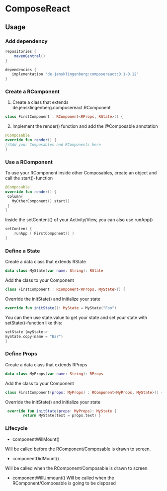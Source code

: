 # ComposeReact

## Usage

### Add dependency

```groovy
repositories {
    mavenCentral()
}

dependencies {
   implementation "de.jensklingenberg:composereact:0.1-0.12"
}
```

### Create a RComponent

1) Create a class that extends de.jensklingenberg.composereact.RComponent

```kotlin
class FirstComponent : RComponent<RProps, RState>() {
```

2) Implement the render() function and add the @Composable annotation

```kotlin
@Composable
override fun render() {
//Add your Composables and RComponents here
}
```

### Use a RComponent
To use your RComponent inside other Composables, create an object and call the start()-function

```kotlin
@Composable
override fun render() {
 Column{
   MyOtherComponent().start()
 }
}
```

Inside the setContent{} of your Activity/View, you can also use runApp()

```kotlin
setContent {
    runApp ( FirstComponent() )
}
```

### Define a State
Create a data class that extends RState

```kotlin
data class MyState(var name: String): RState
```

Add the class to your Component

```kotlin
class FirstComponent : RComponent<RProps, MyState>() {
```

Override the initState() and initialize your state 
```kotlin
override fun initState(): MyState = MyState("Foo")
```

You can then use state.value to get your state and set your state with setState()-function like this:
```kotlin
setState {myState->
myState.copy(name = "Bar")
}
```

### Define Props

Create a data class that extends RProps

```kotlin
data class MyProps(var name: String): RProps
```
Add the class to your Component

```kotlin
class FirstComponent(props: MyProps) : RComponent<MyProps, MyState>() {
```

Override the initState() and initialize your state 
```kotlin
 override fun initState(props: MyProps): MyState { 
        return MyState(text = props.text) }
```

### Lifecycle

* componentWillMount()

Will be called before the RComponent/Composable is drawn to screen.
 
* componentDidMount()

Will be called when the RComponent/Composable is drawn to screen.

 
* componentWillUnmount()
Will be called when the RComponent/Composable is going to be disposed
